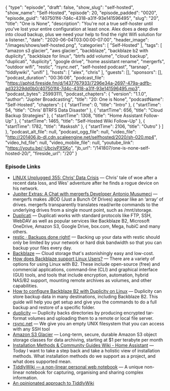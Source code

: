 {
  "type": "episode",
  "draft": false,
  "show_slug": "self-hosted",
  "show_name": "Self-Hosted",
  "episode": 20,
  "episode_padded": "0020",
  "episode_guid": "407501f4-7d4c-4318-a31f-93e141596495",
  "slug": "20",
  "title": "One is None",
  "description": "You're not a true self-hoster until you've lost your entire configuration at least once. Alex does a deep dive into cloud backup, plus we need your help to find the right Wifi solution for a listener.",
  "date": "2020-06-04T03:00:00-07:00",
  "header_image": "/images/shows/self-hosted.png",
  "categories": [
    "Self-Hosted"
  ],
  "tags": [
    "amazon s3 glacier",
    "aws glacier",
    "backblaze",
    "backblaze b2 with duplicity",
    "backblaze for linux",
    "btrfs add volume",
    "cloud backup",
    "duplicati",
    "duplicity",
    "google drive",
    "home assistant rename",
    "mergerfs",
    "outdoor wifi",
    "restic",
    "rsync.net",
    "self-hosted podcast",
    "tarsnap",
    "tiddlywiki",
    "unifi"
  ],
  "hosts": [
    "alex",
    "chris"
  ],
  "guests": [],
  "sponsors": [],
  "podcast_duration": "00:36:06",
  "podcast_file": "https://aphid.fireside.fm/d/1437767933/7296e34a-2697-479a-adfb-ad32329dd0b0/407501f4-7d4c-4318-a31f-93e141596495.mp3",
  "podcast_bytes": 25993111,
  "podcast_chapters": {
    "version": "1.1.0",
    "author": "Jupiter Broadcasting",
    "title": "20: One is None",
    "podcastName": "Self-Hosted",
    "chapters": [
      {
        "startTime": 0,
        "title": "Intro"
      },
      {
        "startTime": 54,
        "title": "Chris' BTRFS Data Disaster"
      },
      {
        "startTime": 656,
        "title": "Cloud Backup Strategies"
      },
      {
        "startTime": 1308,
        "title": "Home Assistant Follow-Up"
      },
      {
        "startTime": 1465,
        "title": "Self-Hosted Wiki Follow-Up"
      },
      {
        "startTime": 1782,
        "title": "#askssh"
      },
      {
        "startTime": 2106,
        "title": "Outro"
      }
    ]
  },
  "podcast_alt_file": null,
  "podcast_ogg_file": null,
  "video_file": "http://201406.jb-dl.cdn.scaleengine.net/selfhosted/2020/sh-020.mp4",
  "video_hd_file": null,
  "video_mobile_file": null,
  "youtube_link": "https://youtu.be/-UbcjvPXSKo",
  "jb_url": "/141807/one-is-none-self-hosted-20/",
  "fireside_url": "/20"
}


### Episode Links

  * [LINUX Unplugged 355: Chris' Data Crisis](https://linuxunplugged.com/355 "LINUX Unplugged 355: Chris' Data Crisis") — Chris' tale of woe after a recent data loss, and Wes' adventure after he finds a rogue device on his network.
  * [Jupiter Extras: A Chat with mergerfs Developer Antonio Musumeci](https://extras.show/28 "Jupiter Extras: A Chat with mergerfs Developer Antonio Musumeci") — mergerfs makes JBOD (Just a Bunch Of Drives) appear like an ‘array’ of drives. mergerfs transparently translates read/write commands to the underlying drives from a single mount point, such as /mnt/storage.
  * [Duplicati](https://www.duplicati.com/ "Duplicati") — Duplicati works with standard protocols like FTP, SSH, WebDAV as well as popular services like Backblaze B2, Microsoft OneDrive, Amazon S3, Google Drive, box.com, Mega, hubiC and many others.
  * [restic · Backups done right!](https://restic.net/ "restic · Backups done right!") — Backing up your data with restic should only be limited by your network or hard disk bandwidth so that you can backup your files every day. 
  * [Backblaze](https://www.backblaze.com/ "Backblaze") — Cloud storage that's astonishingly easy and low-cost.
  * [How does Backblaze support Linux Users?](https://help.backblaze.com/hc/en-us/articles/217664628-How-does-Backblaze-support-Linux-Users- "How does Backblaze support Linux Users?") — There are a variety of options for using Linux with B2. These include open-source (free) and commercial applications, command-line (CLI) and graphical interface (GUI) tools, and tools that include encryption, automation, hybrid NAS/B2 support, mounting remote archives as volumes, and other capabilities.
  * [How to configure Backblaze B2 with Duplicity on Linux](https://help.backblaze.com/hc/en-us/articles/115001518354-How-to-configure-Backblaze-B2-with-Duplicity-on-Linux "How to configure Backblaze B2 with Duplicity on Linux") — Duplicity can store backup data in many destinations, including Backblaze B2. This guide will help you get setup and give you the commands to do a full backup and restore of a specific folder.
  * [duplicity](http://duplicity.nongnu.org/ "duplicity") — Duplicity backs directories by producing encrypted tar-format volumes and uploading them to a remote or local file server.
  * [rsync.net](https://www.rsync.net/ "rsync.net") — We give you an empty UNIX filesystem that you can access with any SSH tool
  * [Amazon S3 Glacier](https://aws.amazon.com/glacier/ "Amazon S3 Glacier") — Long-term, secure, durable Amazon S3 object storage classes for data archiving, starting at $1 per terabyte per month
  * [Installation Methods & Community Guides Wiki - Home Assistant](https://www.home-assistant.io/blog/2020/05/26/installation-methods-and-community-guides-wiki "Installation Methods & Community Guides Wiki - Home Assistant") — Today I want to take a step back and take a holistic view of installation methods. What installation methods do we support as a project, and what does supported mean.
  * [TiddlyWiki — a non-linear personal web notebook](https://tiddlywiki.com/ "TiddlyWiki — a non-linear personal web notebook") — A unique non-linear notebook for capturing, organising and sharing complex information.
  * [An opinionated approach to TiddlyWiki](https://lesser.occult.institute/an-opinionated-approach-to-tiddlywiki "An opinionated approach to TiddlyWiki")


